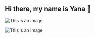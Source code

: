 ## **Hi there, my name is Yana** 👋

![This is an image](https://myoctocat.com/assets/images/base-octocat.svg)

![This is an image](https://www.google.com/search?q=rjhub&sxsrf=AOaemvIHjtohaxSwTOVn-1Uv7Unuqd3EKg:1642762075825&source=lnms&tbm=isch&sa=X&ved=2ahUKEwiy_-rP1cL1AhX157sIHS69Ci0Q_AUoAXoECAEQAw&biw=1920&bih=969&dpr=1#imgrc=fqcmoMf7Nc2rMM)



<!--
**yanamoshkina/yanamoshkina** is a ✨ _special_ ✨ repository because its `README.md` (this file) appears on your GitHub profile.

Here are some ideas to get you started:

- 🔭 I’m currently working on dfghh
- 🌱 I’m currently learning ...
- 👯 I’m looking to collaborate on ...
- 🤔 I’m looking for help with ...
- 💬 Ask me about ...
- 📫 How to reach me: ...
- 😄 Pronouns: ...
- ⚡ Fun fact: ...
-->
